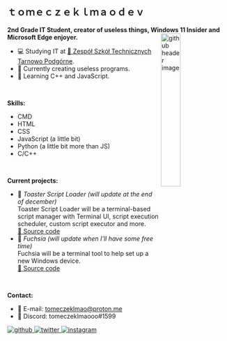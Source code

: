 <!---
tomeczeklmaodev/tomeczeklmaodev is a ✨ special ✨ repository because its `README.md` (this file) appears on your GitHub profile.
You can click the Preview link to take a look at your changes.
--->
<h2 style="display:block">ｔｏｍｅｃｚｅｋｌｍａｏｄｅｖ</h2>
<b>2nd Grade IT Student, creator of useless things, Windows 11 Insider and <span title="Yes, I use Microsoft Edge.">Microsoft Edge</span> enjoyer.</b>

<img width="30%" align="right" alt="github header image" src="https://user-images.githubusercontent.com/82512805/206475907-95d9d74d-a4c5-46e3-9966-e35d23777f58.png">
<p>
  
  - :computer: Studying IT at <a href="https://zst-tp.pl/">&#128279; Zespół Szkół Technicznych Tarnowo Podgórne</a>.
  - :floppy_disk: Currently creating useless programs.
  - :book: Learning C++ and JavaScript.
</p>
<br>

<b>Skills:</b>
  - CMD
  - HTML
  - CSS
  - JavaScript (a little bit)
  - Python (a little bit more than JS)
  - C/C++
<br>

<b>Current projects:</b>
  - :scroll: <i>Toaster Script Loader (will update at the end of december)</i>   
    Toaster Script Loader will be a terminal-based script manager with Terminal UI, script execution scheduler, custom script executor and more.    
    <a href="https://github.com/tomeczeklmaodev/toasterscriptloader/">&#128279; Source code</a>
  - :hibiscus: <i>Fuchsia (will update when I'll have some free time)</i>   
    Fuchsia will be a terminal tool to help set up a new Windows device.   
    <a href="https://github.com/tomeczeklmaodev/fuchsia/">&#128279; Source code</a>
<br>

<b>Contact:</b>
  - :email: E-mail: tomeczeklmao@proton.me
  - :speech_balloon: Discord: tomeczeklmaooo#1599

<div align="left">
<a href="https://github.com/tomeczeklmaodev" target="_blank">
<img src=https://img.shields.io/badge/github-%2324292e.svg?&style=for-the-badge&logo=github&logoColor=white alt=github style="margin-bottom: 5px;" />
</a>
<a href="https://twitter.com/tomeczeklmaodev" target="_blank">
<img src=https://img.shields.io/badge/twitter-%2300acee.svg?&style=for-the-badge&logo=twitter&logoColor=white alt=twitter style="margin-bottom: 5px;" />
</a>
<a href="https://instagram.com/tomeczeklmao" target="_blank">
<img src=https://img.shields.io/badge/instagram-%23000000.svg?&style=for-the-badge&logo=instagram&logoColor=white alt=instagram style="margin-bottom: 5px;" />
</a>  
</div>
